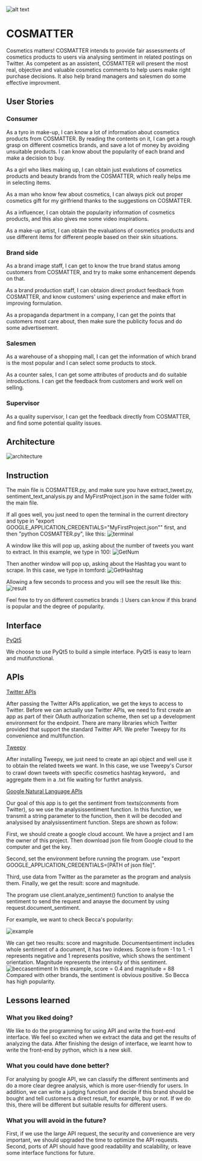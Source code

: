 ![alt text](COSMATTER.png) 
# COSMATTER      
Cosmetics matters! COSMATTER intends to provide fair assessments of cosmetics products to users via analysing sentiment in related postings on Twitter. As competent as an assistent, COSMATTER will present the most real, objective and valuable cosmetics comments to help users make right purchase decisions. It also help brand managers and salesmen do some effective improvment.

## User Stories
### Consumer
As a tyro in make-up, I can know a lot of information about cosmetics products from COSMATTER. By reading the contents on it, I can get a rough grasp on different cosmetics brands, and save a lot of money by avoiding unsuitable products. I can know about the popularity of each brand and make a decision to buy.

As a girl who likes making up, I can obtain just evalutions of cosmetics products and beauty brands from the COSMATTER, which really helps me in selecting items. 

As a man who know few about cosmetics, I can always pick out proper cosmetics gift for my girlfriend thanks to the suggestions on COSMATTER.

As a influencer, I can obtain the popularity information of cosmetics products, and this also gives me some video inspirations.

As a make-up artist, I can obtain the evaluations of cosmetics products and use different items for different people based on their skin situations.

### Brand side
As a brand image staff, I can get to know the true brand status among customers from COSMATTER, and try to make some enhancement depends on that.

As a brand production staff, I can obtaion direct product feedback from COSMATTER, and know customers' using experience and make effort in improving formulation.

As a propaganda department in a company, I can get the points that customers most care about, then make sure the publicity focus and do some advertisement.
 

### Salesmen 
As a warehouse of a shopping mall, I can get the information of which brand is the most popular and I can select some products to stock.

As a counter sales, I can get some attributes of products and do suitable introductions. I can get the feedback from customers and work well on selling.

### Supervisor
As a quality supervisor, I can get the feedback directly from COSMATTER, and find some potential quality issues.

## Architecture
![architecture](Architecture.png)

## Instruction
The main file is COSMATTER.py, and make sure you have extract_tweet.py, sentiment_text_analysis.py and MyFirstProject.json in the same folder with the main file.

If all goes well, you just need to open the terminal in the current directory and type in "export GOOGLE_APPLICATION_CREDENTIALS="MyFirstProject.json"" first, and then "python COSMATTER.py", like this:
![terminal](terminal.png)

A window like this will pop up, asking about the number of tweets you want to extract. In this example, we type in 100:
![GetNum](GetNum.png)

Then another window will pop up, asking about the Hashtag you want to scrape. In this case, we type in tomford:
![GetHashtag](GetHashtag.png)

Allowing a few seconds to process and you will see the result like this:
![result](Result.png)

Feel free to try on different cosmetics brands :)
Users can know if this brand is popular and the degree of popularity.


## Interface
[PyQt5](https://pypi.org/project/PyQt5/)

We choose to use PyQt5 to build a simple interface. PyQt5 is easy to learn and mutifunctional.

## APIs
[Twitter APIs](https://dev.twitter.com/)

After passing the Twitter APIs application, we get the keys to access to Twitter. Before we can actually use Twitter APIs, we need to first create an app as part of their OAuth authorization scheme, then set up a development environment for the endpoint. There are many libraries which Twitter provided that support the standard Twitter API. We prefer Tweepy for its convenience and multifunction.

[Tweepy](http://www.tweepy.org/)

After installing Tweepy, we just need to create an api object and well use it to obtain the related tweets we want. In this case, we use Tweepy's Cursor to crawl down tweets with specific cosmetics hashtag keyword， and aggregate them in a .txt file waiting for furthrt analysis.

[Google Natural Language APIs](https://cloud.google.com/natural-language/)

Our goal of this app is to get the sentiment from texts(conments from Twitter), so we use the analysissentiment function. In this function, we transmit a string parameter to the function, then it will be decoded and analysised by analysissentiment function. Steps are shown as follow:

First, we should create a google cloud account. We have a project and I am the owner of this project. Then download json file from Google cloud to the computer and get the key.

Second, set the environment before running the program. use "export GOOGLE_APPLICATION_CREDENTIALS=[PATH of json file]".

Third, use data from Twitter as the parameter as the program and analysis them. Finally, we get the result: score and magnitude.

The program use client.analyze_sentiment() function to analyse the sentiment to send the request and anayse the document by using request.document_sentiment.

For example, we want to check Becca's popularity:

![example](https://github.com/mullaa/EC601_miniproject/blob/master/becca.png)

We can get two results: score and magnitude.
Documentsentiment includes whole sentiment of a document, it has two indexes. Score is from -1 to 1. -1 represents negative and 1 represents positive, which shows the sentiment orientation. Magnitude represents the intensity of this sentiment.
![beccasentiment](https://github.com/mullaa/EC601_miniproject/blob/master/Becca_sentiment.png)
In this example, score = 0.4 and magnitude = 88 Compared with other brands, the sentiment is obvious positive. So Becca has high popularity.

## Lessons learned

### What you liked doing? 
We like to do the programming for using API and write the front-end interface. We feel so excited when we extract the data and get the results of analyzing the data. After finishing the design of interface, we learnt how to write the front-end by python, which is a new skill.

### What you could have done better?
For analysing by google API, we can classify the different sentiments and do a more clear degree analysis, which is more user-friendly for users. In addition, we can write a judging function and decide if this brand should be bought and tell customers a direct result, for example, buy or not. If we do this, there will be different but suitable results for different users.

### What you will avoid in the future?
First, if we use the large API request, the security and convenience are very important, we should upgraded the time to optimize the API requests. Second, ports of API should have good readability and scalability, or leave some interface functions for future.
